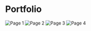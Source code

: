 # Portfolio
![Page 1](https://user-images.githubusercontent.com/101939311/159416084-31d7fb36-fe0d-4d1f-a7c8-edb55ae18cc5.JPG)
![Page 2](https://user-images.githubusercontent.com/101939311/159416090-ddad5c2f-0ad8-4a8b-85c1-27dea5362328.JPG)
![Page 3](https://user-images.githubusercontent.com/101939311/159416094-794308dc-7970-415e-93f4-7be397871638.JPG)
![Page 4](https://user-images.githubusercontent.com/101939311/159416099-536ee188-38d8-42fc-83db-ef20d14284d1.JPG)
